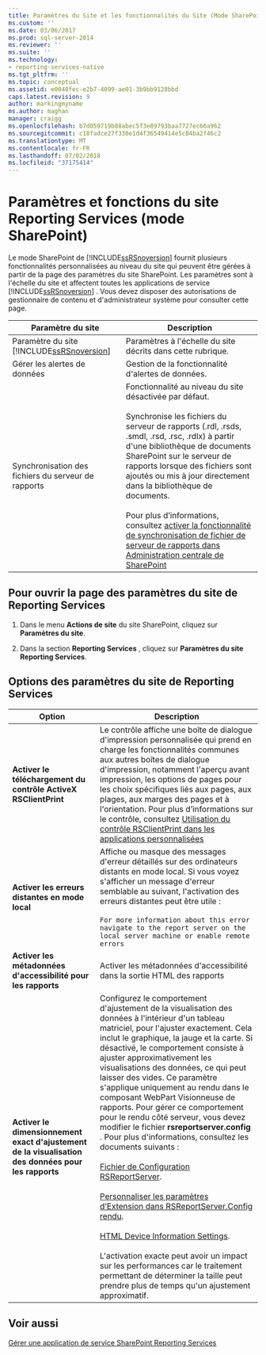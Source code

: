 ```yaml
---
title: Paramètres du Site et les fonctionnalités du Site (Mode SharePoint) Reporting Services | Microsoft Docs
ms.custom: ''
ms.date: 03/06/2017
ms.prod: sql-server-2014
ms.reviewer: ''
ms.suite: ''
ms.technology:
- reporting-services-native
ms.tgt_pltfrm: ''
ms.topic: conceptual
ms.assetid: e0040fec-e2b7-4099-ae01-3b9bb9128bbd
caps.latest.revision: 9
author: markingmyname
ms.author: maghan
manager: craigg
ms.openlocfilehash: b7d059719b88abec5f3e89793baa7727ec66a962
ms.sourcegitcommit: c18fadce27f330e1d4f36549414e5c84ba2f46c2
ms.translationtype: MT
ms.contentlocale: fr-FR
ms.lasthandoff: 07/02/2018
ms.locfileid: "37175414"
---
```

# <a name="reporting-services-site-settings-and-site-featuressharepoint-mode"></a>Paramètres et fonctions du site Reporting Services (mode SharePoint)
  Le mode SharePoint de [!INCLUDE[ssRSnoversion](../includes/ssrsnoversion-md.md)] fournit plusieurs fonctionnalités personnalisées au niveau du site qui peuvent être gérées à partir de la page des paramètres du site SharePoint. Les paramètres sont à l'échelle du site et affectent toutes les applications de service [!INCLUDE[ssRSnoversion](../includes/ssrsnoversion-md.md)] . Vous devez disposer des autorisations de gestionnaire de contenu et d'administrateur système pour consulter cette page.  
  
|Paramètre du site|Description|  
|------------------|-----------------|  
|Paramètre du site [!INCLUDE[ssRSnoversion](../includes/ssrsnoversion-md.md)]|Paramètres à l'échelle du site décrits dans cette rubrique.|  
|Gérer les alertes de données|Gestion de la fonctionnalité d'alertes de données.|  
|Synchronisation des fichiers du serveur de rapports|Fonctionnalité au niveau du site désactivée par défaut.<br /><br /> Synchronise les fichiers du serveur de rapports (.rdl, .rsds, .smdl, .rsd, .rsc, .rdlx) à partir d'une bibliothèque de documents SharePoint sur le serveur de rapports lorsque des fichiers sont ajoutés ou mis à jour directement dans la bibliothèque de documents.<br /><br /> Pour plus d’informations, consultez [activer la fonctionnalité de synchronisation de fichier de serveur de rapports dans Administration centrale de SharePoint](../../2014/reporting-services/activate-report-server-file-sync-feature-sharepoint-central-administration.md)|  
  
## <a name="to-open-the-reporting-services-site-settings-page"></a>Pour ouvrir la page des paramètres du site de Reporting Services  
  
1.  Dans le menu **Actions de site** du site SharePoint, cliquez sur **Paramètres du site**.  
  
2.  Dans la section **Reporting Services** , cliquez sur **Paramètres du site Reporting Services**.  
  
## <a name="options-for-reporting-services-site-settings"></a>Options des paramètres du site de Reporting Services  
  
|Option|Description|  
|------------|-----------------|  
|**Activer le téléchargement du contrôle ActiveX RSClientPrint**|Le contrôle affiche une boîte de dialogue d'impression personnalisée qui prend en charge les fonctionnalités communes aux autres boîtes de dialogue d'impression, notamment l'aperçu avant impression, les options de pages pour les choix spécifiques liés aux pages, aux plages, aux marges des pages et à l'orientation. Pour plus d’informations sur le contrôle, consultez [Utilisation du contrôle RSClientPrint dans les applications personnalisées](report-server-web-service/net-framework/using-the-rsclientprint-control-in-custom-applications.md)|  
|**Activer les erreurs distantes en mode local**|Affiche ou masque des messages d'erreur détaillés sur des ordinateurs distants en mode local. Si vous voyez s'afficher un message d'erreur semblable au suivant, l'activation des erreurs distantes peut être utile :<br /><br /> `For more information about this error navigate to the report server on the local server machine or enable remote errors`|  
|**Activer les métadonnées d'accessibilité pour les rapports**|Activer les métadonnées d'accessibilité dans la sortie HTML des rapports|  
|**Activer le dimensionnement exact d'ajustement de la visualisation des données pour les rapports**|Configurez le comportement d'ajustement de la visualisation des données à l'intérieur d'un tableau matriciel, pour l'ajuster exactement. Cela inclut le graphique, la jauge et la carte. Si désactivé, le comportement consiste à ajuster approximativement les visualisations des données, ce qui peut laisser des vides. Ce paramètre s'applique uniquement au rendu dans le composant WebPart Visionneuse de rapports. Pour gérer ce comportement pour le rendu côté serveur, vous devez modifier le fichier **rsreportserver.config** . Pour plus d'informations, consultez les documents suivants :<br /><br /> [Fichier de Configuration RSReportServer](report-server/rsreportserver-config-configuration-file.md).<br /><br /> [Personnaliser les paramètres d’Extension dans RSReportServer.Config rendu](customize-rendering-extension-parameters-in-rsreportserver-config.md).<br /><br /> [HTML Device Information Settings](html-device-information-settings.md).<br /><br /> L'activation exacte peut avoir un impact sur les performances car le traitement permettant de déterminer la taille peut prendre plus de temps qu'un ajustement approximatif.|  
  
## <a name="see-also"></a>Voir aussi  
 [Gérer une application de service SharePoint Reporting Services](../../2014/reporting-services/manage-a-reporting-services-sharepoint-service-application.md)  
  
  
